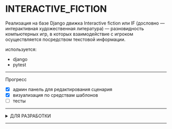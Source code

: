 # INTERACTIVE_FICTION

Реализация на базе Django движка Interactive fiction или IF (дословно — интерактивная художественная литература) —
разновидность компьютерных игр,
в которых взаимодействие с игроком осуществляется посредством текстовой информации.


используется:
- django
- pytest

---

Прогресс

- [x] админ панель для редактирования сценария
- [x] визуализация по средствам шаблонов
- [ ] тесты

___

<details><summary>ДЛЯ РАЗРАБОТКИ</summary>

Находясь в корне проекта - включи пре-коммит

  ```commandline
  pre-commit install
  pre-commit autoupdate
  ```

Проверь работоспособность

  ```commandline
  pre-commit run --all-files
  ```

</details>

---
